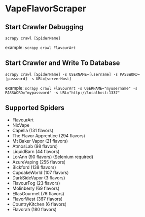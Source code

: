 # VapeFlavorScraper

## Start Crawler Debugging

`scrapy crawl [SpiderName]`

example: `scrapy crawl FlavourArt`

## Start Crawler and Write To Database

`scrapy crawl [SpiderName] -s USERNAME=[username] -s PASSWORD=[password] -s URL=[serverHost]`

example: `scrapy crawl FlavourArt -s USERNAME="myusername" -s PASSWORD="mypassword" -s URL="http://localhost:1337"`

## Supported Spiders

  * FlavourArt
  * NicVape
  * Capella (131 flavors)
  * The Flavor Apprentice (294 flavors)
  * Mt Baker Vapor (21 flavors)
  * AtmosLab (98 flavors)
  * LiquidBarn (44 flavors)
  * LorAnn (90 flavors) (Selenium required)
  * AzureVaping (255 flavors)
  * Bickford (138 flavors)
  * CupcakeWorld (107 flavors)
  * DarkSideVapor (3 flavors)
  * FlavourFog (23 flavors)
  * Molinberry (69 flavors)
  * EllasGourmet (76 flavors)
  * FlavorWest (367 flavors)
  * CountryKitchen (6 flavors)
  * Flavorah (180 flavors)
